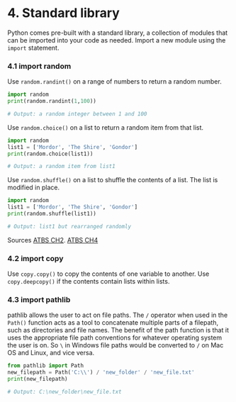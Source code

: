 # 4. Standard library

Python comes pre-built with a standard library, a collection of modules that can be imported into your code as needed. Import a new module using the `import` statement.

### 4.1 import random

Use `random.randint()` on a range of numbers to return a random number. 
```py
import random
print(random.randint(1,100))

# Output: a random integer between 1 and 100
```

Use `random.choice()` on a list to return a random item from that list. 

```py
import random
list1 = ['Mordor', 'The Shire', 'Gondor']
print(random.choice(list1))

# Output: a random item from list1
```

Use `random.shuffle()` on a list to shuffle the contents of a list. The list is modified in place. 
```py
import random
list1 = ['Mordor', 'The Shire', 'Gondor']
print(random.shuffle(list1))

# Output: list1 but rearranged randomly
```

Sources [ATBS CH2](https://automatetheboringstuff.com/2e/chapter2/). [ATBS CH4](https://automatetheboringstuff.com/2e/chapter4/)

### 4.2 import copy

Use `copy.copy()` to copy the contents of one variable to another. Use `copy.deepcopy()` if the contents contain lists within lists. 

### 4.3 import pathlib

pathlib allows the user to act on file paths. The `/` operator when used in the `Path()` function acts as a tool to concatenate multiple parts of a filepath, such as directories and file names. The benefit of the path function is that it uses the appropriate file path conventions for whatever operating system the user is on. So `\` in Windows file paths would be converted to `/` on Mac OS and Linux, and vice versa. 

```py
from pathlib import Path
new_filepath = Path('C:\\') / 'new_folder' / 'new_file.txt'
print(new_filepath)

# Output: C:\new_folder\new_file.txt
```

